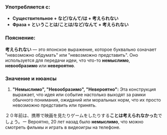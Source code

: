 ### Употребляется с:

- **Существительное + など/なんて/は + 考えられない**
- **Фраза + ということは/ことは/など/なんて + 考えられない**


### Пояснение:

**考えられない** — это японское выражение, которое буквально означает "невозможно обдумать" или "невозможно представить". Оно используется для передачи идеи, что что-то **немыслимо**, **невообразимо** или **невероятно**.


### Значение и нюансы

1. **"Немыслимо", "Невообразимо", "Невероятно":** Эта конструкция выражает, что идея или событие настолько выходят за рамки обычного понимания, ожиданий или моральных норм, что их просто невозможно представить или принять.

２０年前は、携帯で映画を見たりゲームをしたりする**ことは考えられなかった**でしょう。ー Вероятно, 20 лет назад было **немыслимо**, что можно смотреть фильмы и играть в видеоигры на телефоне.